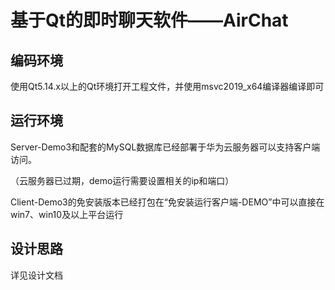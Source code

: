 # 基于Qt的即时聊天软件——AirChat

## 编码环境

使用Qt5.14.x以上的Qt环境打开工程文件，并使用msvc2019_x64编译器编译即可

## 运行环境

Server-Demo3和配套的MySQL数据库已经部署于华为云服务器可以支持客户端访问。

（云服务器已过期，demo运行需要设置相关的ip和端口）

Client-Demo3的免安装版本已经打包在“免安装运行客户端-DEMO”中可以直接在win7、win10及以上平台运行

## 设计思路

详见设计文档